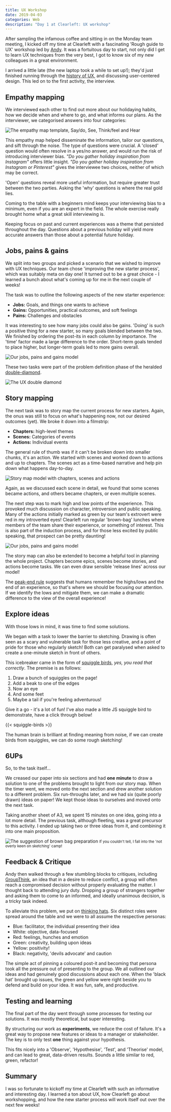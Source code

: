 ```yaml
---
title: UX Workshop
date: 2019-04-03
categories: Web
description: "Day 1 at Clearleft: UX workshop"
---
```


After sampling the infamous coffee and sitting in on the Monday team meeting, I kicked off my time at Clearleft with a fascinating 'Rough guide to UX' workshop led by [Andy](https://clearleft.com/team/andy-thornton). It was a fortuitous day to start, not only did I get to learn UX techniques from the very best, I got to know six of my new colleagues in a great environment.

I arrived a little late (the new laptop took a while to set up!); they'd just finished running through the [history of UX](https://clearleft.com/posts/ux-short-history), and discussing user-centered design. This led on to the first activity, the interview.

## Empathy mapping

We interviewed each other to find out more about our holidaying habits, how we decide when and where to go, and what informs our plans. As the interviewer, we categorised answers into four categories:

![The empathy map template, Say/do, See, Think/feel and Hear](/images/blog/ux-workshop-empathy-map.png)

This empathy map helped disseminate the information, tailor our questions, and sift through the noise. The type of questions were crucial. A 'closed' question would often resolve in a yes/no answer, and would run the risk of introducing interviewer bias. _"Do you gather holiday inspiration from Instagram"_ offers little insight. _"Do you gather holiday inspiration from Instagram or Pinterest"_ gives the interviewee two choices, neither of which may be correct.

'Open' questions reveal more useful information, but require greater trust between the two parties. Asking the 'why' questions is where the real gold lies.

Coming to the table with a beginners mind keeps your interviewing bias to a minimum, even if you are an expert in the field. The whole exercise really brought home what a great skill interviewing is.

Keeping focus on past and current experiences was a theme that persisted throughout the day. Questions about a previous holiday will yield more accurate answers than those about a potential future holiday.

## Jobs, pains & gains

We split into two groups and picked a scenario that we wished to improve with UX techniques. Our team chose 'improving the new starter process', which was suitably meta on day one! It turned out to be a great choice - I learned a bunch about what's coming up for me in the next couple of weeks!

The task was to outline the following aspects of the new starter experience:

- **Jobs:** Goals, and things one wants to achieve
- **Gains:** Opportunities, practical outcomes, and soft feelings
- **Pains:** Challenges and obstacles

It was interesting to see how many jobs could also be gains. 'Doing' is such a positive thing for a new starter, so many goals blended between the two. We finished by ordering the post-its in each column by importance. The 'time' factor made a large difference to the order. Short-term goals tended to place higher, but longer-term goals led to more gains overall.

![Our jobs, pains and gains model](/images/blog/ux-workshop-jobs-gains-pains.jpg)

These two tasks were part of the problem definition phase of the heralded [double-diamond](https://www.designcouncil.org.uk/news-opinion/design-process-what-double-diamond).

![The UX double diamond](/images/blog/ux-workshop-double-diamond.png)

## Story mapping

The next task was to story map the current process for new starters. Again, the onus was still to focus on what's happening now, not our desired outcomes (yet). We broke it down into a filmstrip:

- **Chapters:** high-level themes
- **Scenes:** Categories of events
- **Actions:** Individual events

The general rule of thumb was if it can't be broken down into smaller chunks, it's an action. We started with scenes and worked down to actions and up to chapters. The scenes act as a time-based narrative and help pin down what happens day-to-day.

![Story map model with chapters, scenes and actions](/images/blog/ux-workshop-story-map.png)

Again, as we discussed each scene in detail, we found that some scenes became actions, and others became chapters, or even multiple scenes.

The next step was to mark high and low points of the experience. This provoked much discussion on character, introversion and public speaking. Many of the actions initially marked as green by our team's extrovert were red in my introverted eyes! Clearleft run regular 'brown-bag' lunches where members of the team share their experience, or something of interest. This is also part of the induction process, and for those less excited by public speaking, that prospect can be pretty daunting!

![Our jobs, pains and gains model](/images/blog/ux-workshop-story-map.jpg)

The story map can also be extended to become a helpful tool in planning the whole project. Chapters become epics, scenes become stories, and actions become tasks. We can even draw sensible 'release lines' across our model!

The [peak-end rule](https://en.wikipedia.org/wiki/Peak%E2%80%93end_rule) suggests that humans remember the highs/lows and the end of an experience, so that's where we should be focusing our attention. If we identify the lows and mitigate them, we can make a dramatic difference to the view of the overall experience!

## Explore ideas

With those lows in mind, it was time to find some solutions.

We began with a task to lower the barrier to sketching. Drawing is often seen as a scary and vulnerable task for those less creative, and a point of pride for those who regularly sketch! Both can get paralysed when asked to create a one-minute sketch in front of others.

This icebreaker came in the form of [squiggle birds](https://gamestorming.com/squiggle-birds/), _yes, you read that correctly_. The premise is as follows:

1. Draw a bunch of squiggles on the page!
2. Add a beak to one of the edges
3. Now an eye
4. And some feet
5. Maybe a tail if you're feeling adventurous!

Give it a go - it's a lot of fun! I've also made a little JS squiggle bird to demonstrate, have a click through below!

{{< squiggle-birds >}}

The human brain is brilliant at finding meaning from noise, if we can create birds from squiggles, we can do some rough sketching!

## 6UPs

So, to the task itself...

We creased our paper into six sections and had **one minute** to draw a solution to one of the problems brought to light from our story map. When the timer went, we moved onto the next section and drew another solution to a different problem. Six run-throughs later, and we had six (quite poorly drawn) ideas on paper! We kept those ideas to ourselves and moved onto the next task.

Taking another sheet of A3, we spent 15 minutes on one idea, going into a lot more detail. The previous task, although fleeting, was a great precursor to this activity. I ended up taking two or three ideas from it, and combining it into one main proposition.

![The suggestion of brown bag preparation](/images/blog/ux-workshop-solution.jpg)
<small>If you couldn't tell, I fall into the 'not overly keen on sketching' camp!</small>

## Feedback & Critique

Andy then walked through a few stumbling blocks to critiques, including [GroupThink](https://en.wikipedia.org/wiki/Groupthink), an idea that in a desire to reduce conflict, a group will often reach a compromised decision without properly evaluating the matter. I thought back to attending jury duty. Dropping a group of strangers together and asking them to come to an informed, and ideally unanimous decision, is a tricky task indeed.

To alleviate this problem, we put on [thinking hats](http://www.debonogroup.com/six_thinking_hats.php). Six distinct roles were spread around the table and we were to all assume the respective personas:

- Blue: facilitator, the individual presenting their idea
- White: objective, data-focused
- Red: feelings, hunches and emotion
- Green: creativity, building upon ideas
- Yellow: positivity!
- Black: negativity, 'devils advocate' and caution

The simple act of pinning a coloured post-it and becoming that persona took all the pressure out of presenting to the group. We all outlined our ideas and had genuinely good discussions about each one. When the 'black hat' brought up issues, the green and yellow were right beside you to defend and build on your idea. It was fun, safe, and productive.

## Testing and learning

The final part of the day went through some processes for testing our solutions. It was mostly theoretical, but super interesting.

By structuring our work as **experiments**, we reduce the cost of failure. It's a great way to propose new features or ideas to a manager or stakeholder. The key is to only test **one** thing against your hypothesis.

This fits nicely into a 'Observe', 'Hypothesise', 'Test', and 'Theorise' model, and can lead to great, data-driven results. Sounds a little similar to red, green, refactor!

## Summary

I was so fortunate to kickoff my time at Clearleft with such an informative and interesting day. I learned a ton about UX, how Clearleft go about workshopping, and how the new starter process will work itself out over the next few weeks!
